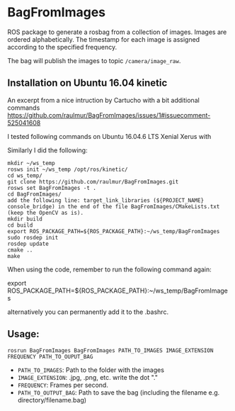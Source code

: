 # BagFromImages

ROS package to generate a rosbag from a collection of images. Images are ordered alphabetically. The timestamp for each image is assigned according to the specified frequency. 

The bag will publish the images to topic `/camera/image_raw`.

## Installation on Ubuntu 16.04 kinetic
An excerpt from a nice intruction by Cartucho with a bit additional commands
https://github.com/raulmur/BagFromImages/issues/1#issuecomment-525041608

I tested following commands on Ubuntu 16.04.6 LTS Xenial Xerus with 

Similarly I did the following:

    mkdir ~/ws_temp
    rosws init ~/ws_temp /opt/ros/kinetic/
    cd ws_temp/
    git clone https://github.com/raulmur/BagFromImages.git
    rosws set BagFromImages -t .
    cd BagFromImages/
    add the following line: target_link_libraries (${PROJECT_NAME} console_bridge) in the end of the file BagFromImages/CMakeLists.txt (keep the OpenCV as is).
    mkdir build
    cd build
    export ROS_PACKAGE_PATH=${ROS_PACKAGE_PATH}:~/ws_temp/BagFromImages
    sudo rosdep init
    rosdep update
    cmake ..
    make

When using the code, remember to run the following command again:

export ROS_PACKAGE_PATH=${ROS_PACKAGE_PATH}:~/ws_temp/BagFromImages

alternatively you can permanently add it to the .bashrc.

## Usage:

    rosrun BagFromImages BagFromImages PATH_TO_IMAGES IMAGE_EXTENSION FREQUENCY PATH_TO_OUPUT_BAG
  
 - `PATH_TO_IMAGES`: Path to the folder with the images
 - `IMAGE_EXTENSION`: .jpg, .png, etc. write the dot "."
 - `FREQUENCY`: Frames per second.
 - `PATH_TO_OUTPUT_BAG`: Path to save the bag (including the filename e.g. directory/filename.bag)

